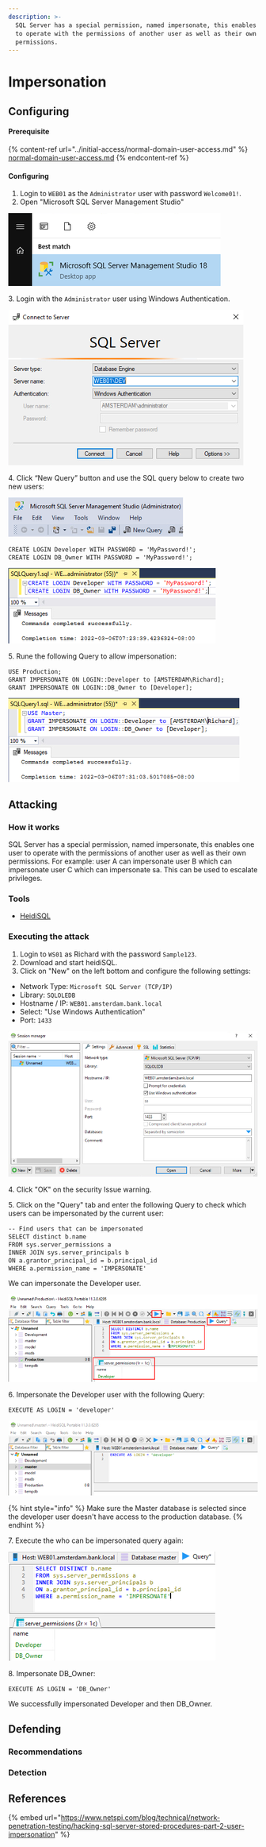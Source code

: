 ```yaml
---
description: >-
  SQL Server has a special permission, named impersonate, this enables one user
  to operate with the permissions of another user as well as their own
  permissions.
---
```


# Impersonation

## Configuring

#### Prerequisite

{% content-ref url="../initial-access/normal-domain-user-access.md" %}
[normal-domain-user-access.md](../initial-access/normal-domain-user-access.md)
{% endcontent-ref %}

#### Configuring

1. Login to `WEB01` as the `Administrator` user with password `Welcome01!`.
2. Open "Microsoft SQL Server Management Studio"

![](<../../../../.gitbook/assets/image (34).png>)

3\. Login with the `Administrator` user using Windows Authentication.

![](<../../../../.gitbook/assets/image (7).png>)

4\. Click “New Query” button and use the SQL query below to create two new users:

![](<../../../../.gitbook/assets/image (29).png>)

```
CREATE LOGIN Developer WITH PASSWORD = 'MyPassword!';
CREATE LOGIN DB_Owner WITH PASSWORD = 'MyPassword!';
```

![](<../../../../.gitbook/assets/image (6).png>)

5\. Rune the following Query to allow impersonation:

```
USE Production;
GRANT IMPERSONATE ON LOGIN::Developer to [AMSTERDAM\Richard];
GRANT IMPERSONATE ON LOGIN::DB_Owner to [Developer];
```

![](<../../../../.gitbook/assets/image (19).png>)

## Attacking

### How it works

SQL Server has a special permission, named impersonate, this enables one user to operate with the permissions of another user as well as their own permissions. For example: user A can impersonate user B which can impersonate user C which can impersonate sa. This can be used to escalate privileges.

### Tools

* [HeidiSQL](https://www.heidisql.com)

### Executing the attack

1. Login to `WS01` as Richard with the password `Sample123`.
2. Download and start heidiSQL.
3. Click on "New" on the left bottom and configure the following settings:

* Network Type: `Microsoft SQL Server (TCP/IP)`
* Library: `SQLOLEDB`
* Hostname / IP: `WEB01.amsterdam.bank.local`
* Select: "Use Windows Authentication"
* Port: `1433`

![](<../../../../.gitbook/assets/image (33).png>)

4\. Click "OK" on the security Issue warning.

5\. Click on the "Query" tab and enter the following Query to check which users can be impersonated by the current user:

```
-- Find users that can be impersonated
SELECT distinct b.name
FROM sys.server_permissions a
INNER JOIN sys.server_principals b
ON a.grantor_principal_id = b.principal_id
WHERE a.permission_name = 'IMPERSONATE'
```

We can impersonate the Developer user.

![](<../../../../.gitbook/assets/image (62).png>)

6\. Impersonate the Developer user with the following Query:

```
EXECUTE AS LOGIN = 'developer'
```

![](<../../../../.gitbook/assets/image (42).png>)

{% hint style="info" %}
Make sure the Master database is selected since the developer user doesn't have access to the production database.
{% endhint %}

7\. Execute the who can be impersonated query again:

![](<../../../../.gitbook/assets/image (56).png>)

8\. Impersonate DB\_Owner:

```
EXECUTE AS LOGIN = 'DB_Owner'
```

We successfully impersonated Developer and then DB\_Owner.

## Defending

### Recommendations



### Detection



## References

{% embed url="https://www.netspi.com/blog/technical/network-penetration-testing/hacking-sql-server-stored-procedures-part-2-user-impersonation" %}

